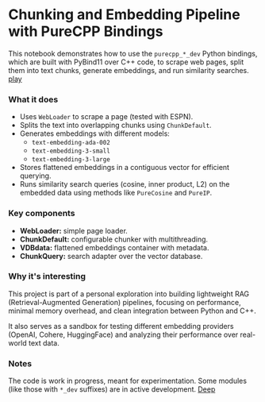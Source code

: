 # Chunking and Embedding Pipeline with PureCPP Bindings

This notebook demonstrates how to use the `purecpp_*_dev` Python bindings, which are built with PyBind11 over C++ code, to scrape web pages, split them into text chunks, generate embeddings, and run similarity searches. [play](https://colab.research.google.com/github/bbzaffari/Lightning-Fast-RAG-Core-PureAI-s-PureCPP-VDB/blob/main/chunk_VDB.ipynb)

### What it does

- Uses `WebLoader` to scrape a page (tested with ESPN).
- Splits the text into overlapping chunks using `ChunkDefault`.
- Generates embeddings with different models:
  - `text-embedding-ada-002`
  - `text-embedding-3-small`
  - `text-embedding-3-large`
- Stores flattened embeddings in a contiguous vector for efficient querying.
- Runs similarity search queries (cosine, inner product, L2) on the embedded data using methods like `PureCosine` and `PureIP`.

### Key components

- **WebLoader:** simple page loader.
- **ChunkDefault:** configurable chunker with multithreading.
- **VDBdata:** flattened embeddings container with metadata.
- **ChunkQuery:** search adapter over the vector database.

### Why it's interesting

This project is part of a personal exploration into building lightweight RAG (Retrieval-Augmented Generation) pipelines, focusing on performance, minimal memory overhead, and clean integration between Python and C++.

It also serves as a sandbox for testing different embedding providers (OpenAI, Cohere, HuggingFace) and analyzing their performance over real-world text data.

### Notes

The code is work in progress, meant for experimentation. Some modules (like those with `*_dev` suffixes) are in active development.
[Deep ](https://github.com/bbzaffari/Open-Source-RAG-Engine-System-with-Modular-Vector-Processing)
